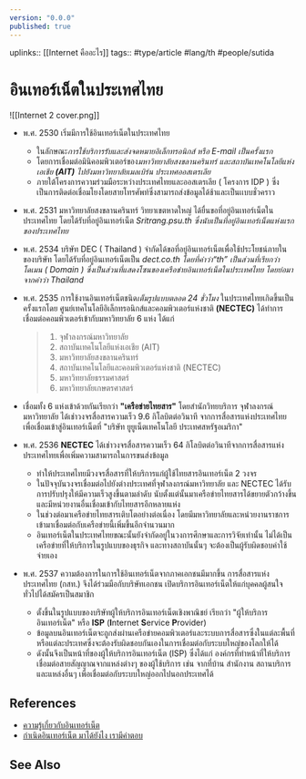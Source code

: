 ```yaml
---
version: "0.0.0"
published: true
---
```

uplinks:: [[Internet คืออะไร]]
tags:: #type/article #lang/th #people/sutida
# อินเทอร์เน็ตในประเทศไทย  
![[Internet 2 cover.png]]
- พ.ศ. 2530 เริ่มมีการใช้อินเทอร์เน็ตในประเทศไทย
	- ในลักษณะ*การใช้บริการรับและส่งจดหมายอิเล็กทรอนิกส์ หรือ E-mail เป็นครั้งแรก*
	- โดยการเชื่อมต่อมินิคอมพิวเตอร์ของ*มหาวิทยาลัยสงขลานครินทร์ และสถาบันเทคโนโลยีแห่งเอเชีย **(AIT)** ไปยังมหาวิทยาลัยเมลเบิร์น ประเทศออสเตรเลีย*
	-  ภายใต้โครงการความร่วมมือระหว่างประเทศไทยและออสเตรเลีย ( โครงการ IDP ) ซึ่งเป็นการติดต่อเชื่อมโยงโดยสายโทรศัพท์ซึ่งสามารถส่งข้อมูลได้ช้าและเป็นเเบบชั่วคราว 
- พ.ศ. 2531 มหาวิทยาลัยสงขลานครินทร์ วิทยาเขตหาดใหญ่ ได้ยื่นขอที่อยู่อินเทอร์เน็ตในประเทศไทย โดยได้รับที่อยู่อินเทอร์เน็ต *Sritrang.psu.th ซึ่งนับเป็นที่อยู่อินเทอร์เน็ตแห่งแรกของประเทศไทย*
- พ.ศ. 2534 บริษัท DEC ( Thailand ) จำกัดได้ขอที่อยู่อินเทอร์เน็ตเพื่อใช้ประโยชน์ภายในของบริษัท โดยได้รับที่อยู่อินเทอร์เน็ตเป็น *dect.co.th โดยที่คำว่า“th” เป็นส่วนที่เรียกว่า โดเมน ( Domain ) ซึ่งเป็นส่วนที่แสดงโซนของเครือข่ายอินเทอร์เน็ตในประเทศไทย โดยย่อมาจากคำว่า Thailand*
- พ.ศ. 2535 การใช้งานอินเทอร์เน็ตชนิด*เต็มรูปแบบตลอด 24 ชั่วโมง*
  ในประเทศไทยเกิดขึ้นเป็นครั้งแรกโดย ศูนย์เทคโนโลยีอิเล็กทรอนิกส์และคอมพิวเตอร์แห่งชาติ **(NECTEC)** ได้ทำการเชื่อมต่อคอมพิวเตอร์เข้ากับมหาวิทยาลัย 6 แห่ง ได้แก่
  
  > 1. จุฬาลงกรณ์มหาวิทยาลัย
  > 2. สถาบันเทคโนโลยีแห่งเอเชีย (AIT)
  > 3. มหาวิทยาลัยสงขลานครินทร์
  > 4. สถาบันเทคโนโลยีและคอมพิวเตอร์แห่งชาติ (NECTEC)
  > 5. มหาวิทยาลัยธรรมศาสตร์
  > 6. มหาวิทยาลัยเกษตรศาสตร์
	
- เชื่อมทั้ง 6 แห่งเข้าด้วยกันเรียกว่า **"เครือข่ายไทยสาร"** โดยสำนักวิทยบริการ จุฬาลงกรณ์มหาวิทยาลัย ได้เช่าวงจรสื่อสารความเร็ว 9.6 กิโลบิตต่อวินาที จากการสื่อสารแห่งประเทศไทย เพื่อเชื่อมเข้าสู่อินเทอร์เน็ตที่ "บริษัท ยูยูเน็ตเทคโนโลยี ประเทศสหรัฐอเมริกา"
- พ.ศ. 2536 **NECTEC** ได้เช่าวงจรสื่อสารความเร็ว 64 กิโลบิตต่อวินาทีจากการสื่อสารแห่งประเทศไทยเพื่อเพิ่มความสามารถในการขนส่งข้อมูล 
	- ทำให้ประเทศไทยมีวงจรสื่อสารที่ให้บริการแก่ผู้ใช้ไทยสารอินเทอร์เน็ต 2 วงจร 
	- ในปัจจุบันวงจรเชื่อมต่อไปยังต่างประเทศที่จุฬาลงกรณ์มหาวิทยาลัย และ NECTEC ได้รับการปรับปรุงให้มีความเร็วสูงขึ้นตามลำดับ นับตั้งแต่นั้นมาเครือข่ายไทยสารได้ขยายตัวกว้างขึ้นและมีหน่วยงานอื่นเชื่อมเข้ากับไทยสารอีกหลายแห่ง 
	- ในช่วงต่อมาเครือข่ายไทยสารเติบโตอย่างต่อเนื่อง โดยมีมหาวิทยาลัยและหน่วยงานราชการ เข้ามาเชื่อมต่อกับเครือข่ายนี้เพิ่มขึ้นอีกจำนวนมาก
	-  อินเทอร์เน็ตในประเทศไทยขณะนั้นยังจำกัดอยู่ในวงการศึกษาและการวิจัยเท่านั้น ไม่ได้เป็นเครือข่ายที่ให้บริการในรูปแบบของธุรกิจ และทางสถาบันนั้นๆ จะต้องเป็นผู้รับผิดชอบค่าใช้จ่ายเอง  
- พ.ศ. 2537 ความต้องการในการใช้อินเทอร์เน็ตจากภาคเอกชนมีมากขึ้น การสื่อสารแห่งประเทศไทย (กสท.) จึงได้ร่วมมือกับบริษัทเอกชน เปิดบริการอินเทอร์เน็ตให้แก่บุคคลผู้สนใจทั่วไปได้สมัครเป็นสมาชิก
	-  ตั้งขึ้นในรูปแบบของบริษัทผู้ให้บริการอินเทอร์เน็ตเชิงพาณิชย์ เรียกว่า "ผู้ให้บริการอินเทอร์เน็ต" หรือ **ISP** (**I**nternet **S**ervice **P**rovider)  
	- ข้อมูลบนอินเทอร์เน็ตจะถูกส่งผ่านเครือข่ายคอมพิวเตอร์และระบบการสื่อสารซึ่งในแต่ละพื้นที่หรือแต่ละประเทศซึ่งจะต้องรับผิดชอบกันเองในการเชื่อมต่อกับระบบใหญ่ของโลกให้ได้ 
	- ดังนั้นจึงเป็นหน้าที่ของผู้ให้บริการอินเทอร์เน็ต (ISP) ซึ่งได้แก่ องค์กรที่ทำหน้าที่ให้บริการเชื่อมต่อสายสัญญาณจากแหล่งต่างๆ ของผู้ใช้บริการ เช่น จากที่บ้าน สำนักงาน สถานบริการและแหล่งอื่นๆ 
	  เพื่อเชื่อมต่อกับระบบใหญ่ออกไปนอกประเทศได้

## References
- [ความรู้เกี่ยวกับอินเทอร์เน็ต](http://www.bkp-ssk.ac.th/html/001.htm)
- [กำเนิดอินเทอร์เน็ต มาได้ยังไง เรามีคำตอบ](https://www.bullvpn.com/th/blog/detail/history-of-the-internet)

## See Also
